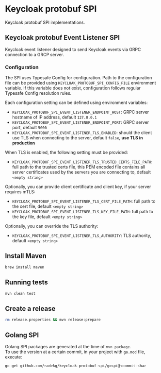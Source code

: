 # Keycloak protobuf SPI

Keycloak protobuf SPI implementations. 

## Keycloak protobuf Event Listener SPI

Keycloak event listener designed to send Keycloak events via GRPC connection to a GRCP server.

### Configuration

The SPI uses Typesafe Config for configuration. Path to the configuration file can be provided using `KEYCLOAK_PROTOBUF_SPI_CONFIG_FILE` environment variable. If this variable does not exist, configuration follows regular Typesafe Config resolution rules.

Each configuration setting can be defined using environment variables:

- `KEYCLOAK_PROTOBUF_SPI_EVENT_LISTENER_ENDPOINT_HOST`: GRPC server hostname of IP address, default `127.0.0.1`
- `KEYCLOAK_PROTOBUF_SPI_EVENT_LISTENER_ENDPOINT_PORT`: GRPC server port, default `5000`
- `KEYCLOAK_PROTOBUF_SPI_EVENT_LISTENER_TLS_ENABLED`: should the client use TLS when connecting to the server, default `false`, **use TLS in production**

When TLS is enabled, the following setting must be provided:

- `KEYCLOAK_PROTOBUF_SPI_EVENT_LISTENER_TLS_TRUSTED_CERTS_FILE_PATH`: full path to the trusted certs file, this PEM encoded file contains all server certificates used by the servers you are connecting to, default `<empty string>`

Optionally, you can provide client certificate and client key, if your server requires mTLS:

- `KEYCLOAK_PROTOBUF_SPI_EVENT_LISTENER_TLS_CERT_FILE_PATH`: full path to the cert file, default `<empty string>`
- `KEYCLOAK_PROTOBUF_SPI_EVENT_LISTENER_TLS_KEY_FILE_PATH`: full path to the key file, default `<empty string>`

Optionally, you can override the TLS authority:

- `KEYCLOAK_PROTOBUF_SPI_EVENT_LISTENER_TLS_AUTHORITY`: TLS authority, default `<empty string>`

## Install Maven

```sh
brew install maven
```

## Running tests

```sh
mvn clean test
```

## Create a release

```sh
rm release.properties && mvn release:prepare
```

## Golang SPI

Golang SPI packages are generated at the time of `mvn package`.  
To use the version at a certain commit, in your project with `go.mod` file, execute:

```sh
go get github.com/radekg/keycloak-protobuf-spi/gospi@<commit-sha>
```
